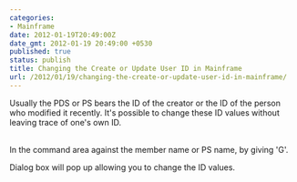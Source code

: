 ```yaml
---
categories:
- Mainframe
date: 2012-01-19T20:49:00Z
date_gmt: 2012-01-19 20:49:00 +0530
published: true
status: publish
title: Changing the Create or Update User ID in Mainframe
url: /2012/01/19/changing-the-create-or-update-user-id-in-mainframe/
---
```


Usually the PDS or PS bears the ID of the creator or the ID of the person who modified it recently. It's possible to change these ID values without leaving trace of one's own ID.<br>

<br>In the command area against the member name or PS name, by giving 'G'.<br>

Dialog box will pop up allowing you to change the ID values.

